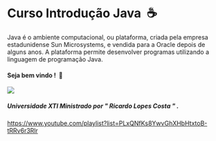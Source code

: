# Curso Introdução Java ​​ :coffee:

Java é o ambiente computacional, ou plataforma, criada pela empresa estadunidense Sun Microsystems, e vendida para a Oracle depois de alguns anos. A plataforma permite desenvolver programas utilizando a linguagem de programação Java.

#### Seja bem vindo ! ​  :anger:



![](https://miro.medium.com/max/1200/1*GCu4cNWIU1ElDbY7d4ycZw.png)

#####         Universidade XTI  Ministrado por "  Ricardo Lopes Costa " .



https://www.youtube.com/playlist?list=PLxQNfKs8YwvGhXHbHtxtoB-tRRv6r3Rlr



